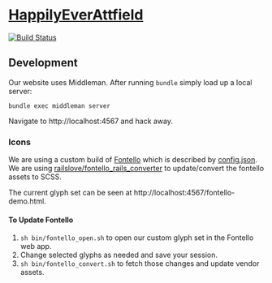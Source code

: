 # [HappilyEverAttfield](http://www.happilyeverattfield.com/)

[![Build Status](https://travis-ci.org/Sinetheta/happilyeverattfield.svg?branch=master)](https://travis-ci.org/Sinetheta/happilyeverattfield)

## Development

Our website uses Middleman. After running `bundle` simply load up a local server:

```
bundle exec middleman server
```

Navigate to http://localhost:4567 and hack away.

### Icons

We are using a custom build of [Fontello](http://fontello.com/) which is
described by [config.json][1]. We are using [railslove/fontello_rails_converter][2]
to update/convert the fontello assets to SCSS.

The current glyph set can be seen at http://localhost:4567/fontello-demo.html.

#### To Update Fontello

1. `sh bin/fontello_open.sh` to open our custom glyph set in the Fontello web app.
2. Change selected glyphs as needed and save your session.
3. `sh bin/fontello_convert.sh` to fetch those changes and update vendor assets.


[1]: https://github.com/Sinetheta/HappilyEverAttfield/blob/master/data/fontello.json
[2]: https://github.com/railslove/fontello_rails_converter
